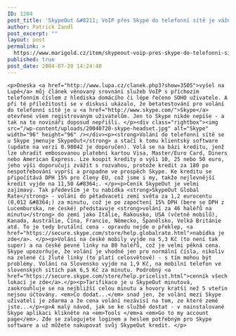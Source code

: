 ```yaml
---
ID: 1204
post_title: 'SkypeOut &#8211; VoIP přes Skype do telefonní sítě je vážně za hubičku'
author: Patrick Zandl
post_excerpt: ""
layout: post
permalink: >
  https://www.marigold.cz/item/skypeout-voip-pres-skype-do-telefonni-site-je-vazne-za-hubicku
published: true
post_date: 2004-07-20 14:24:40
---
```

	<p>Dneska <a href="http://www.lupa.cz/clanek.php3?show=3505">vyšel na Lupě</a> můj článek věnovaný srovnání služeb VoIP s příchozím telefonním číslem z hlediska domácího či lépe řečeno SOHO uživatele. A při té příležitosti se v diskusi ukázalo, že betatestování pro volání do telefonní sítě je u <a href="http://www.skype.com/">Skype</a> otevřené všem registrovaným uživatelům. Jen to Skype nikde nepíše - a tak na to novináři doposud nepřišli. </p><div class="rightbox"><img src="/wp-content/uploads/20040720-skype-headset.jpg" alt="Skype" width="96" height="96" /></div><p><strong>Volání do telefonní sítě se u Skype jmenuje SkypeOut</strong> a stačí k tomu klientský software (update na verzi 0.98042 je doporučen). Volá se na bázi kreditu, jenž lze uhradit embosovanou platební kartou Visa, Master/Euro Card, Diners nebo American Express. Lze koupit kredity o výši 10, 25 nebo 50 euro, jeho výši doporučuji zvážit s rozvahou, protože kredit za 180 po nespotřebování vyprší a propadne ve prospěch Skype. Ke kreditu se připočítává DPH 15% pro členy EU, což jsme i my, takže nejlevnější kredit vyjde na 11,50 &#8364;. </p><p>Ceník SkypeOut je velmi zajímavý. Tak především je tu nabídka <strong>SkypeOut Global Rate</strong> - volání do pětadvaceti zemí světa za 1,2 eurocentu (0,012 &#8364;) za minutu, což je po započtení 15% DPH (bere se DPH z Lucemburska, ne české) představuje <strong>volání za 46 haléřů na minutu</strong> do zemí jako Itálie, Rakousko, USA (včetně mobilů), Kanada, Austrálie, Čína, Francie, Německo, Španělsko, Velká Británie atd. To je tedy brutální cena - opravdu nejde o překlep, <a href="https://secure.skype.com/store/help.globalrate.html">nabídka je zde</a>. </p><p>Volání na české mobily vyjde na 5,3 Kč (to není tak super) a na české pevné linky na 80 haléřů, což je velmi pěkná cena. Skype upozorňuje, že volání je vhodné jen pro normální čísla, nikoliv na zelené či žluté linky (to platí celosvětově) - s tím mohou být problémy. Volání na Slovensko vyjde na 1,9 Kč, na mobilní telefon ve slovenských sítích pak 6,5 Kč za minutu. Podrobný <a href="https://secure.skype.com/store/help.pricelist.html">cenník všech lokací je zde</a>.</p><p>Tarifikace je u SkypeOut minutová, zaokrouhluje se na nejbližší celou minutu a hovory kratší než 5 vteřin nejsou účtovány. <em>Co dodat...</em> snad jen, že volání mezi Skype uživateli je zdarma a že cena volání nezávisí na tom, ze které země jste...</p><p>A malý návod, jak se ke službě dostat - v nainstalované Skype aplikaci klikněte na <em>Tools </em>a <em>Go to my account page</em>. Zde se zalogujete loginem a heslem potřebným pro Skype software a už můžete nakupovat svůj SkypeOut kredit. </p>